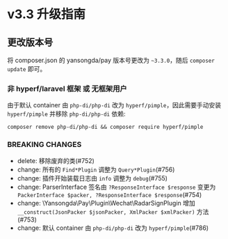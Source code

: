 # v3.3 升级指南

## 更改版本号

将 composer.json 的 yansongda/pay 版本号更改为 `~3.3.0`，随后 `composer update` 即可。

###  非 hyperf/laravel 框架 或 无框架用户

由于默认 container 由 `php-di/php-di` 改为 `hyperf/pimple`，因此需要手动安装 `hyperf/pimple` 并移除 `php-di/php-di` 依赖:

```shell
composer remove php-di/php-di && composer require hyperf/pimple
```

### BREAKING CHANGES

- delete: 移除废弃的类(#752)
- change: 所有的 `Find*Plugin` 调整为 `Query*Plugin`(#756)
- change: 插件开始装载日志由 `info` 调整为 `debug`(#755)
- change: ParserInterface 签名由 `?ResponseInterface $response` 变更为 `PackerInterface $packer, ?ResponseInterface $response`(#754)
- change: \Yansongda\Pay\Plugin\Wechat\RadarSignPlugin 增加 `__construct(JsonPacker $jsonPacker, XmlPacker $xmlPacker)` 方法(#753)
- change: 默认 container 由 `php-di/php-di` 改为 `hyperf/pimple`(#786)
